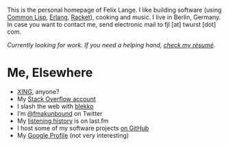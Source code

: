 This is the personal homepage of Felix Lange.
I like building software (using [Common Lisp][hyperspec], [Erlang][erlang], [Racket][racket]),
cooking and music. 
I live in Berlin, Germany. In case you want to contact me, send electronic mail to
<span class="mail">fjl [at] twurst [dot] com</span>.

*Currently looking for work. If you need a helping hand, [check my résumé][resume].*

[hyperspec]: http://www.ai.mit.edu/projects/iiip/doc/CommonLISP/HyperSpec/FrontMatter/index.html "Common Lisp Hyperspec"
[erlang]: http://erlang.org "Erlang Homepage"
[racket]: http://racket-lang.org "Racket Homepage"
[resume]: http://careers.stackoverflow.com/felix-lange

Me, Elsewhere
=============
<ul>
  <li><a rel="me" href="https://www.xing.com/profile/Felix_Lange11">XING</a>, anyone?</li>
  <li>My <a href='http://stackoverflow.com/users/252612/felix-lange' rel='me'>Stack Overflow account</a></li>
  <li>I slash the web with <a href='http://blekko.com/user/fjl' rel='me'>blekko</a></li>
  <li>I&#8217;m <a href='http://twitter.com/fmakunbound' rel='me'>@fmakunbound</a> on Twitter</li>
  <li>My <a href='http://last.fm/user/polenkommutator' rel='me'>listening history</a> is on last.fm</li>
  <li>I host some of my software projects <a href='http://github.com/fjl' rel='me'>on GitHub</a></li>
  <li>My <a href='http://www.google.com/profiles/twursted' rel='me'>Google Profile</a> (not very interesting)</li>
</ul>

<div id="lastfm">&nbsp;</div>
<script type="text/javascript" src="http://ws.audioscrobbler.com/2.0/?method=user.recentTracks&amp;user=polenkommutator&amp;limit=10&amp;api_key=ca736a9da66216e778c1a909f827fd44&amp;format=json&amp;callback=Website.lastfm">
</script>
